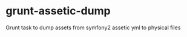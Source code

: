 grunt-assetic-dump
==================

Grunt task to dump assets from symfony2 assetic yml to physical files
